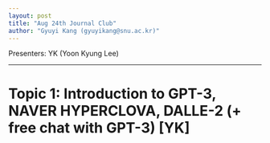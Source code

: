 ```yaml
---
layout: post
title: "Aug 24th Journal Club"
author: "Gyuyi Kang (gyuyikang@snu.ac.kr)"
---
```


Presenters: YK (Yoon Kyung Lee)  <br>

-----------------
# Topic 1: Introduction to GPT-3, NAVER HYPERCLOVA, DALLE-2 (+ free chat with GPT-3) [YK]